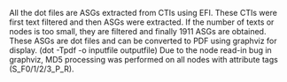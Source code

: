 All the dot files are ASGs extracted from CTIs using EFI. 
These CTIs were first text filtered and then ASGs were extracted. 
If the number of texts or nodes is too small, they are filtered and finally 1911 ASGs are obtained. 
These ASGs are dot files and can be converted to PDF using graphviz for display. (dot -Tpdf -o inputfile outputfile)
Due to the node read-in bug in graphviz, MD5 processing was performed on all nodes with attribute tags (S_F0/1/2/3_P_R).
